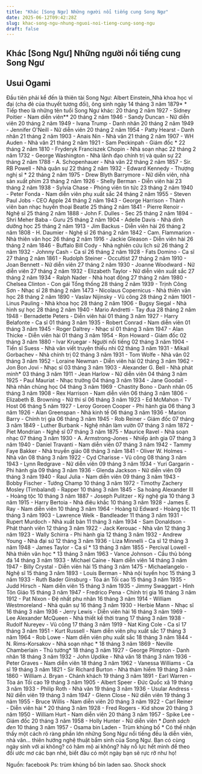 ```yaml
---
title: "Khác [Song Ngư] Những người nổi tiếng cung Song Ngư"
date: 2025-06-12T09:42:28Z
slug: khac-song-ngu-nhung-nguoi-noi-tieng-cung-song-ngu
draft: false
---
```


## Khác [Song Ngư] Những người nổi tiếng cung Song Ngư

## Usui Ogami

Đầu tiên phải kể đến là thiên tài Song Ngư: Albert Einstein_Nhà khoa học vĩ đại (cha đẻ của thuyết tương đối), ông sinh ngày 14 tháng 3 năm 1879* *
Tiếp theo là những tên tuổi Song Ngư khác:
20 tháng 2 năm 1927 - Sidney Poitier - Nam diễn viên**
20 tháng 2 năm 1946 - Sandy Duncan - Nữ diễn viên
20 tháng 2 năm 1949 - Ivana Trump - Danh nhân
20 tháng 2 năm 1949 - Jennifer O'Neill - Nữ diễn viên
20 tháng 2 năm 1954 - Patty Hearst - Danh nhân
21 tháng 2 năm 1903 - Anais Nin - Nhà văn
21 tháng 2 năm 1907 - WH Auden - Nhà văn
21 tháng 2 năm 1921 - Sam Peckinpah - Giám đốc *
22 tháng 2 năm 1810 - Fryderyk Franciszek Chopin - Nhà soạn nhạc
22 tháng 2 năm 1732 - George Washington - Nhà lãnh đạo chính trị và quân sự
22 tháng 2 năm 1788 - A. Schopenhauer - Nhà văn
22 tháng 2 năm 1857 - Sir. RB Powell - Nhà quân sự
22 tháng 2 năm 1932 - Edward Kennedy - Thượng nghị sĩ *
22 tháng 2 năm 1975 - Drew Blyth Barrymore - Nữ diễn viên, nhà sản xuất phim
23 tháng 2 năm 1926 - Shelly Berman - Diễn viên hài
23 tháng 2 năm 1938 - Sylvia Chase - Phóng viên tin tức
23 tháng 2 năm 1940 - Peter Fonda - Nam diễn viên phụ xuất sắc
24 tháng 2 năm 1955 - Steven Paul Jobs - CEO Apple
24 tháng 2 năm 1943 - George Harrison - Thành viên ban nhạc huyền thoại Beatle
25 tháng 2 năm 1841 - Pierre Renoir - Nghệ sĩ
25 tháng 2 năm 1888 - John F. Dulles - Sec
25 tháng 2 năm 1894 - Shri Meher Baba - Guru
25 tháng 2 năm 1904 - Adelle Davis - Nhà dinh dưỡng học
25 tháng 2 năm 1913 - Jim Backus - Diễn viên hài
26 tháng 2 năm 1808 - H. Daumier - Nghệ sĩ
26 tháng 2 năm 1842 - Cam. Flammarion - Nhà thiên văn học
26 tháng 2 năm 1916 - Jackie Gleason - Diễn viên hài
26 tháng 2 năm 1846 - Buffalo Bill Cody - Nhà nghiên cứu lịch sử
26 tháng 2 năm 1932 - Johnny Cash - Ca sĩ
26 tháng 2 năm 1928 - Fats Domino - Ca sĩ
27 tháng 2 năm 1861 - Rudolph Steiner - Occultist
27 tháng 2 năm 1910 - Joan Bennett - Nữ diễn viên
27 tháng 2 năm 1930 - Joanne Woodward - Nữ diễn viên
27 tháng 2 năm 1932 - Elizabeth Taylor - Nữ diễn viên xuất sắc
27 tháng 2 năm 1934 - Ralph Nader - Nhà hoạt động
27 tháng 2 năm 1980 - Chelsea Clinton - Con gái Tổng thống
28 tháng 2 năm 1939 - Trịnh Công Sơn - Nhạc sĩ
28 tháng 2 năm 1473 - Nicolaus Copernicus - Nhà thiên văn học
28 tháng 2 năm 1890 - Vaslav Nijinsky - Vũ công
28 tháng 2 năm 1901 - Linus Pauling - Nhà khoa học
28 tháng 2 năm 1906 - Bugsy Siegal - Nhà hình sự học
28 tháng 2 năm 1940 - Mario Andretti - Tay đua
28 tháng 2 năm 1948 - Bernadette Peters - Diễn viên hài
01 tháng 3 năm 1927 - Harry Belafonte - Ca sĩ
01 tháng 3 năm 1935 - Robert Conrad - Nam diễn viên
01 tháng 3 năm 1945 - Roger Daltrey - Nhạc sĩ
01 tháng 3 năm 1947 - Alan Thicke - Diễn viên hài
01 tháng 3 năm 1954 - Ron Howard - Giám đốc
02 tháng 3 năm 1880 - Ivar Kruegar - Người nổi tiếng
02 tháng 3 năm 1904 - Tiến sĩ Suess - Nhà văn viết truyện thiếu nhi
02 tháng 3 năm 1931 - Mikail Gorbachev - Nhà chính trị
02 tháng 3 năm 1931 - Tom Wolfe - Nhà văn
02 tháng 3 năm 1952 - Loraine Newman - Diễn viên hài
02 tháng 3 năm 1962 - Jon Bon Jovi - Nhạc sĩ
03 tháng 3 năm 1903 - Alexander G. Bell - Nhà phát minh*
03 tháng 3 năm 1911 - Jean Harlow - Nữ diễn viên
04 tháng 3 năm 1925 - Paul Mauriat - Nhạc trưởng
04 tháng 3 năm 1934 - Jane Goodall - Nhà nhân chủng học
04 tháng 3 năm 1969 - Chastity Bono - Danh nhân
05 tháng 3 năm 1908 - Rex Harrison - Nam diễn viên
06 tháng 3 năm 1806 - Elizabeth B. Browning - Nữ thi sĩ
06 tháng 3 năm 1923 - Ed McMahon - TV Host
06 tháng 5 năm 1927 - Leroy Goroen Cooper - Phi hành gia
06 tháng 3 năm 1926 - Alan Greenspan - Nhà kinh tế
06 tháng 3 năm 1936 - Marion Barry - Chính trị gia
06 tháng 3 năm 1945 - Rob Reiner - Giám đốc
07 tháng 3 năm 1849 - Luther Burbank - Nghệ nhân làm vườn
07 tháng 3 năm 1872 - Piet Mondrian - Nghệ sĩ
07 tháng 3 năm 1875 - Maurice Ravel - Nhà soạn nhạc
07 tháng 3 năm 1930 - A. Armstrong-Jones - Nhiếp ảnh gia
07 tháng 3 năm 1940 - Daniel Travanti - Nam diễn viên
07 tháng 3 năm 1942 - Tammy Faye Bakker - Nhà truyền giáo
08 tháng 3 năm 1841 - Oliver W. Holmes - Nhà văn
08 tháng 3 năm 1922 - Cyd Charisse - Vũ công
08 tháng 3 năm 1943 - Lynn Redgrave - Nữ diễn viên
09 tháng 3 năm 1934 - Yuri Gargarin - Phi hành gia
09 tháng 3 năm 1936 - Glenda Jackson - Nữ diễn viên
09 tháng 3 năm 1940 - Raul Julia - Nam diễn viên
09 tháng 3 năm 1943 - Bobby Fischer - Tướng Champ
10 tháng 3 năm 1972 - Timothy Zachery Mosley (Timbaland) - Rapper
10 tháng 3 năm 1845 - Sa hoàng Alexander III - Hoàng tộc
10 tháng 3 năm 1887 - Joseph Pulitzer - Kỹ nghệ gia
10 tháng 3 năm 1915 - Harry Bertoia - Nhà điêu khắc
10 tháng 3 năm 1928 - James E. Ray - Nam diễn viên
10 tháng 3 năm 1964 - Hoàng tử Edward - Hoàng tộc
11 tháng 3 năm 1903 - Lawrence Welk - Bandleader
11 tháng 3 năm 1931 - Rupert Murdoch - Nhà xuất bản
11 tháng 3 năm 1934 - Sam Donaldson - Phát thanh viên
12 tháng 3 năm 1922 - Jack Kerouac - Nhà văn
12 tháng 3 năm 1923 - Wally Schirra - Phi hành gia
12 tháng 3 năm 1932 - Andrew Young - Nhà đại sứ
12 tháng 3 năm 1936 - Liza Minnelli - Ca sĩ
12 tháng 3 năm 1948 - James Taylor - Ca sĩ *
13 tháng 3 năm 1855 - Percival Lowell - Nhà thiên văn học *
13 tháng 3 năm 1963 - Vance Johnson - Cầu thủ bóng đá
14 tháng 3 năm 1933 - Michael Caine - Nam diễn viên
14 tháng 3 năm 1947 - Billy Crystal - Diễn viên hài
15 tháng 3 năm 1475 - Michaelangelo - Nghệ sĩ
15 tháng 3 năm 1893 - Louis Berman - Nhà nội tuyến học
15 tháng 3 năm 1933 - Ruth Bader Ginsburg - Tòa án Tối cao
15 tháng 3 năm 1935 - Judd Hirsch - Nam diễn viên
15 tháng 3 năm 1935 - Jimmy Swaggart - Hình Tôn Giáo
15 tháng 3 năm 1947 - Fredrico Pena - Chính trị gia
16 tháng 3 năm 1912 - Pat Nixon - Đệ nhất phu nhân
16 tháng 3 năm 1914 - William Westmoreland - Nhà quân sự
16 tháng 3 năm 1930 - Herbie Mann - Nhạc sĩ
16 tháng 3 năm 1936 - Jerry Lewis - Diễn viên hài
16 tháng 3 năm 1969 - Lee Alexander McQueen - Nhà thiết kế thời trang
17 tháng 3 năm 1938 - Rudolf Nureyev - Vũ công
17 tháng 3 năm 1919 - Nat King Cole - Ca sĩ
17 tháng 3 năm 1951 - Kurt Russell - Nam diễn viên phụ xuất sắc
17 tháng 3 năm 1964 - Rob Lowe - Nam diễn viên phụ xuất sắc
18 tháng 3 năm 1844 - N. Rims-Korsakov - Nhà soạn nhạc *
18 tháng 3 năm 1869 - Neville Chamberlain - Thủ tướng*
18 tháng 3 năm 1927 - George Plimpton - Danh nhân
18 tháng 3 năm 1932 - John Updike - Nhà văn
18 tháng 3 năm 1936 - Peter Graves - Nam diễn viên
18 tháng 3 năm 1962 - Vanessa Williams - Ca sĩ
19 tháng 3 năm 1821 - Sir Richard Burton - Nhà thám hiểm
19 tháng 3 năm 1860 - William J. Bryan - Chánh khách
19 tháng 3 năm 1891 - Earl Warren - Tòa án Tối cao
19 tháng 3 năm 1905 - Albert Speer - Đức Quốc xã
19 tháng 3 năm 1933 - Philip Roth - Nhà văn
19 tháng 3 năm 1936 - Usular Andress - Nữ diễn viên
19 tháng 3 năm 1947 - Glenn Close - Nữ diễn viên
19 tháng 3 năm 1955 - Bruce Willis - Nam diễn viên
20 tháng 3 năm 1922 - Carl Reiner - Diễn viên hài *
20 tháng 3 năm 1928 - Fred Rogers - Kid show
20 tháng 3 năm 1950 - William Hurt - Nam diễn viên
20 tháng 3 năm 1957 - Spike Lee - Giám đốc
20 tháng 3 năm 1958 - Holly Hunter - Nữ diễn viên
*
*Danh sách đen*
10 tháng 3 năm 1957 - Osama bin Laden - Trùm khủng bố
*
Có thể nhận thấy một cách rõ ràng phần lớn những Song Ngư nổi tiếng đều là diễn viên, nhà văn... thiên hướng nghệ thuật bẩm sinh của Song Ngư.
Bạn có cùng ngày sinh với ai không? có hâm mộ ai không? hãy nỗ lực hết mình để theo đổi ước mơ các bạn nhé, biết đâu có một ngày bạn sẽ rực rỡ như họ! 

Nguồn: facebook
Ps: trùm khủng bố bin laden sao. Shock shock